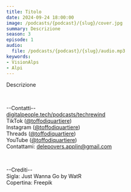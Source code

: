 ```yaml
---
title: Titolo
date: 2024-09-24 18:00:00
image: /podcasts/{podcast}/{slug}/cover.jpg
summary: Descrizione
season: 3
episode: 1
audio:
  file: /podcasts/{podcast}/{slug}/audio.mp3
keywords:
- VisionAlps
- Alpi
---
```


Descrizione

<br>

--Contatti--<br>
[digitalpeople.tech/podcasts/techrewind](https://w3id.org/digitalpeople/podcasts/techrewind)<br>
TikTok ([@toffodiquartiere](https://www.tiktok.com/@toffodiquartiere))<br>
Instagram ([@toffodiquartiere](https://www.instagram.com/toffodiquartiere))<br>
Threads ([@toffodiquartiere](https://www.threads.net/toffodiquartiere))<br>
YouTube ([@toffodiquartiere](https://www.youtube.com/@toffodiquartiere))<br>
Contattami: [delepovers.applin@gmail.com](mailto:delepovers.applin@gmail.com)

<br>

--Crediti--<br>
Sigla: Just Wanna Go by WatR<br>
Copertina: Freepik